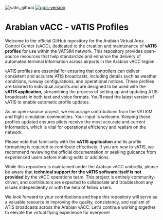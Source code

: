 ![vatis_github](https://github.com/user-attachments/assets/3c496f68-0dbc-4d89-8149-a6c6a2c6b9dd)
[![qgis-version](https://img.shields.io/badge/vATIS-v4.1.0-beta.16-blue.svg)](https://vatis.app/)

# Arabian vACC - vATIS Profiles
Welcome to the official GitHub repository for the Arabian Virtual Area Control Center (vACC), dedicated to the creation and maintenance of **vATIS profiles** for use within the VATSIM network. This repository provides open-source resources that help standardize and enhance the delivery of automated terminal information across airports in the Arabian vACC region.

vATIS profiles are essential for ensuring that controllers can deliver consistent and accurate ATIS broadcasts, including details such as weather conditions, runway configurations, and operational notices. These profiles are tailored to individual airports and are designed to be used with the **vATIS application**, streamlining the process of setting up and updating ATIS broadcasts in both text and voice formats. You’ll need the latest version of vATIS to enable automatic profile updates.

As an open-source project, we encourage contributions from the VATSIM and flight simulation communities. Your input is welcome. Keeping these profiles updated ensures pilots receive the most accurate and current information, which is vital for operational efficiency and realism on the network.

Please note that familiarity with the **vATIS application** and its profile formatting is required to contribute effectively. If you are new to vATIS, we recommend reviewing the official documentation or seeking guidance from experienced users before making edits or additions.

While this repository is maintained under the Arabian vACC umbrella, please be aware that **technical support for the vATIS software itself is not provided** by the vACC operations team. This project is entirely community-driven, and contributors are expected to collaborate and troubleshoot any issues independently or with the help of fellow users.

We look forward to your contributions and hope this repository will serve as a valuable resource in improving the quality, consistency, and realism of ATIS broadcasts across the Arabian vACC. Let's continue working together to elevate the virtual flying experience for everyone!